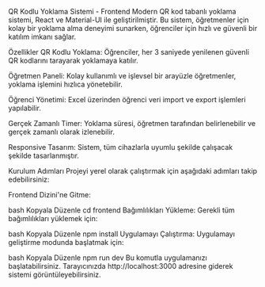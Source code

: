 QR Kodlu Yoklama Sistemi - Frontend
Modern QR kod tabanlı yoklama sistemi, React ve Material-UI ile geliştirilmiştir. Bu sistem, öğretmenler için kolay bir yoklama alma deneyimi sunarken, öğrenciler için hızlı ve güvenli bir katılım imkanı sağlar.

Özellikler
QR Kodlu Yoklama: Öğrenciler, her 3 saniyede yenilenen güvenli QR kodlarını tarayarak yoklamaya katılır.

Öğretmen Paneli: Kolay kullanımlı ve işlevsel bir arayüzle öğretmenler, yoklama işlemini hızlıca yönetebilir.

Öğrenci Yönetimi: Excel üzerinden öğrenci veri import ve export işlemleri yapılabilir.

Gerçek Zamanlı Timer: Yoklama süresi, öğretmen tarafından belirlenebilir ve gerçek zamanlı olarak izlenebilir.

Responsive Tasarım: Sistem, tüm cihazlarla uyumlu şekilde çalışacak şekilde tasarlanmıştır.

Kurulum Adımları
Projeyi yerel olarak çalıştırmak için aşağıdaki adımları takip edebilirsiniz:

Frontend Dizini'ne Gitme:

bash
Kopyala
Düzenle
cd frontend
Bağımlılıkları Yükleme:
Gerekli tüm bağımlılıkları yüklemek için:

bash
Kopyala
Düzenle
npm install
Uygulamayı Çalıştırma:
Uygulamayı geliştirme modunda başlatmak için:

bash
Kopyala
Düzenle
npm run dev
Bu komutla uygulamanızı başlatabilirsiniz. Tarayıcınızda http://localhost:3000 adresine giderek sistemi görüntüleyebilirsiniz.

